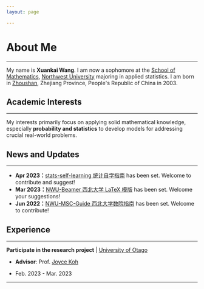 ```yaml
---
layout: page

---
```


# About Me

***

My name is **Xuankai Wang**. I am now a sophomore at the [School of Mathematics](https://math.nwu.edu.cn/), [Northwest University](https://www.nwu.edu.cn/) majoring in applied statistics. I am born in [Zhoushan](https://en.wikipedia.org/wiki/Zhoushan), Zhejiang Province, People's Republic of China in 2003.  

## Academic Interests

****

My interests primarily focus on applying solid mathematical knowledge, especially **probability and statistics** to develop  models for addressing crucial real-world problems.

## News and Updates

****

* **Apr 2023：**[stats-self-learning 统计自学指南](https://xuankaiwang.github.io/) has been set. Welcome to contribute and suggest!
* **Mar 2023：**[NWU-Beamer 西北大学 LaTeX 模版](https://github.com/starryious/NWU-latex-template) has been set. Welcome your suggestions!
* **Jun 2022：**[NWU-MSC-Guide 西北大学数院指南](https://github.com/starryious/nwu-msc-guide) has been set. Welcome to contribute!

## Experience

****

**Participate in the research project** \| [University of Otago](https://www.otago.ac.nz/)  

* **Advisor**: Prof. [Joyce Koh](https://www.otago.ac.nz/hedc/people/otago685807.html)  

*  Feb. 2023 - Mar. 2023

***

